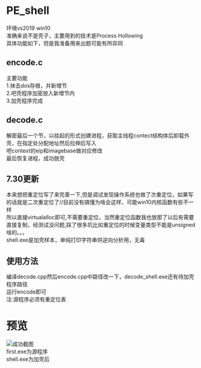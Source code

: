 # PE_shell
环境vs2019 win10  
准确来说不是壳子，主要用到的技术是Process Hollowing  
具体功能如下，但是我准备用来出题可能有所异同  
## encode.c  
主要功能  
1.抹去dos存根，并新增节  
2.吧壳程序加密放入新增节内  
3.加壳程序完成  
## decode.c  
解密最后一个节，以挂起的形式创建进程，获取主线程contect结构体后卸载外壳，在指定处分配地址然后拉伸后写入  
吧context的eip和imagebase做对应修改  
最后恢复进程，成功脱壳  
## 7.30更新  
本来想把重定位写了来完善一下,但是调试发现操作系统也做了次重定位，如果写的话就是二次重定位了//目前没有搞懂为啥会这样，可能win10内核函数有些不一样  
所以直接virtualalloc即可,不需要重定位，当然重定位函数我也放那了以后有需要直接复制，经测试没问题,踩了很多坑比如重定位的时候变量类型不能是unsigned啥的。。。  
shell.exe是加壳样本，单纯打印字符串供逆向分析用，无毒  
## 使用方法  
编译decode.cpp然后encode.cpp中路径改一下，decode_shell.exe还有待加壳程序路径  
运行encode即可  
注:源程序必须有重定位表  
# 预览
![成功截图](https://github.com/psbazx/PE_shell/blob/master/%E6%88%90%E5%8A%9F%E6%88%AA%E5%9B%BE.png)  
first.exe为源程序  
shell.exe为加壳后  
